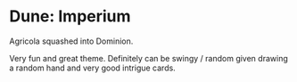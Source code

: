 # Dune: Imperium

Agricola squashed into Dominion.

Very fun and great theme.
Definitely can be swingy / random given drawing a random hand and very good
intrigue cards.
